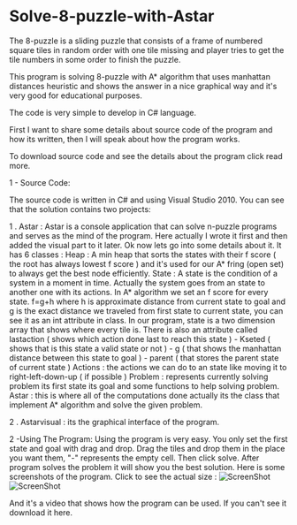 # Solve-8-puzzle-with-Astar
The 8-puzzle is a sliding puzzle that consists of a frame of numbered square tiles in random order with one tile missing and player tries to get the tile numbers in some order to finish the puzzle.

This program is solving 8-puzzle with A* algorithm that uses manhattan distances heuristic and shows the answer in a nice graphical way and it's very good for educational purposes.

The code is very simple to develop in C# language.

First I want to share some details about source code of the program and how its written, then I will speak about how the program works.

To download source code and see the details about the program click read more.

 

1 - Source Code:

The source code is written in C# and using Visual Studio 2010. You can see that the solution contains two projects:

1 . Astar :
Astar is a console application that can solve n-puzzle programs and serves as the mind of the program. Here actually I wrote it first and then added the visual part to it later.
Ok now lets go into some details about it. It has 6 classes :
Heap : A min heap that sorts the states with their f score ( the root has always lowest f score ) and it's used for our A* fring (open set) to always get the best node efficiently.
State : A state is the condition of a system in a moment in time. Actually the system goes from an state to another one with its actions. In A* algorithm we set an f score for every state.
f=g+h where h is approximate distance from current state to goal and g is the exact distance we traveled from first state to current state, you can see it as an int attribute in class.
In our program, state is a two dimension array that shows where every tile is. There is also an attribute called lastaction ( shows which action done last to reach this state ) - Kseted ( shows that is this state a valid state or not ) - g ( that shows the manhattan distance between this state to goal ) - parent ( that stores the parent state of current state )
Actions : the actions we can do to an state like moving it to right-left-down-up ( if possible )
Problem : represents currently solving problem its first state its goal and some functions to help solving problem.
Astar : this is where all of the computations done actually its the class that implement A* algorithm and solve the given problem.

2 . Astarvisual : its the graphical interface of the program.

2 -Using The Program:
Using the program is very easy. You only set the first state and goal with drag and drop. Drag the tiles and drop them in the place you want them, "-" represents the empty cell. Then click solve. 
After program solves the problem it will show you the best solution.
Here is some screenshots of the program. Click to see the actual size :
![ScreenShot](https://raw.github.com/ideznaby/Solve-8-puzzle-with-Astar/tree/master/AstarVisual/screenshots/solved.JPG)
![ScreenShot](https://raw.github.com/ideznaby/Solve-8-puzzle-with-Astar/blob/master/AstarVisual/screenshots/solving.JPG)

And it's a video that shows how the program can be used. If you can't see it download it here.
